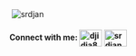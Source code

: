 
<p>&nbsp;<img align="center" src="https://github-readme-stats.vercel.app/api?username=srdjan&show_icons=true" alt="srdjan" /></p>

<p align="left">
  <h4 align="left">Connect with me:
  <a href="https://twitter.com/djidja8" target="blank"><img align="center" src="https://cdn.jsdelivr.net/npm/simple-icons@3.0.1/icons/twitter.svg" alt="djidja8" height="30" width="40" /></a>
  <a href="https://linkedin.com/in/ssrdjan" target="blank"><img align="center" src="https://cdn.jsdelivr.net/npm/simple-icons@3.0.1/icons/linkedin.svg" alt="srdjan" height="30" width="40" /></a>
  </h4>
</p>
